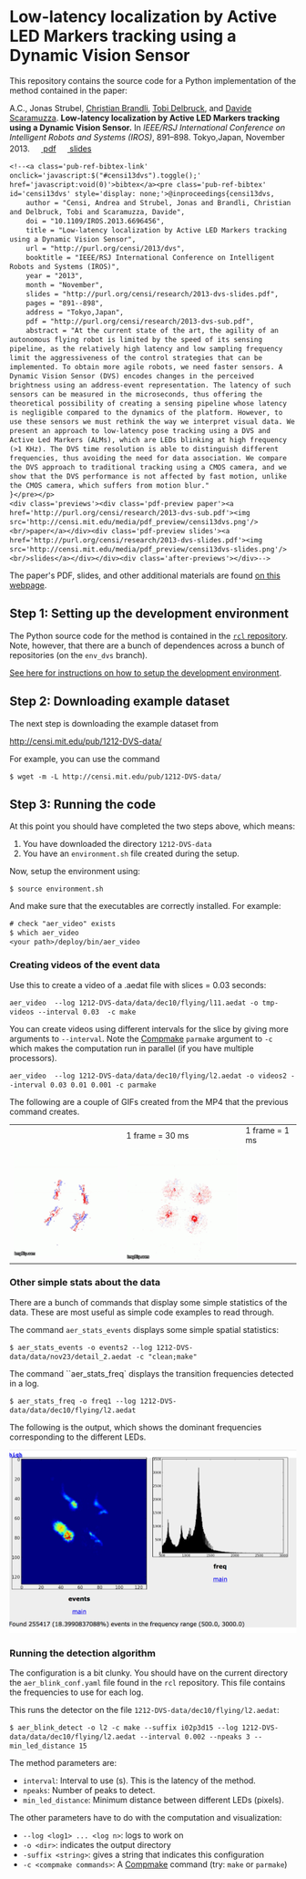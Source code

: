 # Low-latency localization by Active LED Markers tracking using a Dynamic Vision Sensor


This repository contains the source code 
for a Python implementation of the method
contained in the paper:

<quote>
<div class='pub_ref_page'>
    <p class='pub-ref-short'><span class="author">A.C., Jonas Strubel, <a href='http://sensors.ini.uzh.ch/christian.html'>Christian Brandli</a>, <a href='http://www.ini.uzh.ch/~tobi'>Tobi Delbruck</a>, and <a href='https://sites.google.com/site/scarabotix/home'>Davide Scaramuzza</a>.</span>
    <span class="title" style='font-weight:bold'><strong>Low-latency localization by Active LED Markers tracking using a Dynamic Vision Sensor</strong>.</span>
    <span class="booktitle">In <em>IEEE/RSJ International Conference on Intelligent Robots and Systems (IROS)</em>, 891&ndash;898. Tokyo,Japan, November 2013.</span>
    <span class="links"><span class="pdf"><a href="http://purl.org/censi/research/2013-dvs-sub.pdf"><img style='border:0; height: 17px; margin-bottom:-6px'   width='16' src='http://censi.mit.edu/media/pdf.gif'/> pdf</a></span> <span class="slides"><a href="http://purl.org/censi/research/2013-dvs-slides.pdf"><img style='border:0; margin-bottom:-6px; height: 17px;'  src='http://censi.mit.edu/media/slides2.gif' width='16' /> slides</a></span></span>

    <!--<a class='pub-ref-bibtex-link' onclick='javascript:$("#censi13dvs").toggle();' href='javascript:void(0)'>bibtex</a><pre class='pub-ref-bibtex' id='censi13dvs' style='display: none;'>@inproceedings{censi13dvs,
        author = "Censi, Andrea and Strubel, Jonas and Brandli, Christian and Delbruck, Tobi and Scaramuzza, Davide",
        doi = "10.1109/IROS.2013.6696456",
        title = "Low-latency localization by Active LED Markers tracking using a Dynamic Vision Sensor",
        url = "http://purl.org/censi/2013/dvs",
        booktitle = "IEEE/RSJ International Conference on Intelligent Robots and Systems (IROS)",
        year = "2013",
        month = "November",
        slides = "http://purl.org/censi/research/2013-dvs-slides.pdf",
        pages = "891--898",
        address = "Tokyo,Japan",
        pdf = "http://purl.org/censi/research/2013-dvs-sub.pdf",
        abstract = "At the current state of the art, the agility of an autonomous flying robot is limited by the speed of its sensing pipeline, as the relatively high latency and low sampling frequency limit the aggressiveness of the control strategies that can be implemented. To obtain more agile robots, we need faster sensors. A Dynamic Vision Sensor (DVS) encodes changes in the perceived brightness using an address-event representation. The latency of such sensors can be measured in the microseconds, thus offering the theoretical possibility of creating a sensing pipeline whose latency is negligible compared to the dynamics of the platform. However, to use these sensors we must rethink the way we interpret visual data. We present an approach to low-latency pose tracking using a DVS and Active Led Markers (ALMs), which are LEDs blinking at high frequency (>1 KHz). The DVS time resolution is able to distinguish different frequencies, thus avoiding the need for data association. We compare the DVS approach to traditional tracking using a CMOS camera, and we show that the DVS performance is not affected by fast motion, unlike the CMOS camera, which suffers from motion blur."
    }</pre></p>
    <div class='previews'><div class='pdf-preview paper'><a href='http://purl.org/censi/research/2013-dvs-sub.pdf'><img src='http://censi.mit.edu/media/pdf_preview/censi13dvs.png'/><br/>paper</a></div><div class='pdf-preview slides'><a href='http://purl.org/censi/research/2013-dvs-slides.pdf'><img src='http://censi.mit.edu/media/pdf_preview/censi13dvs-slides.png'/><br/>slides</a></div></div><div class='after-previews'></div>-->
</div>
</quote>


The paper's PDF, slides, and other additional materials are found [on this webpage][webpage].

[webpage]: http://purl.org/censi/2013/dvs

## Step 1: Setting up the development environment

The Python source code for the method is contained in the [``rcl`` repository](https://github.com/AndreaCensi/env_dvs). Note, however, that there are a bunch of dependences  across a bunch of repositories
(on the ``env_dvs`` branch). 

[See here for instructions on how to setup the development environment](README-development.md).

##  Step 2: Downloading example dataset

The next step is downloading the example dataset from

  <http://censi.mit.edu/pub/1212-DVS-data/>

For example, you can use the command

    $ wget -m -L http://censi.mit.edu/pub/1212-DVS-data/

##  Step 3: Running the code

At this point you should have completed the two steps above, which means:

1) You have downloaded the directory ``1212-DVS-data``
2) You have an ``environment.sh`` file created during the setup.

Now, setup the environment using:

    $ source environment.sh

And make sure that the executables are correctly installed. For example:

    # check "aer_video" exists
    $ which aer_video 
    <your path>/deploy/bin/aer_video


### Creating videos of the event data

Use this to create a video of a .aedat file with slices = 0.03 seconds:

    aer_video  --log 1212-DVS-data/data/dec10/flying/l11.aedat -o tmp-videos --interval 0.03  -c make

You can create videos using different intervals for the slice by giving more 
arguments to ``--interval``. Note the [Compmake][compmake] ``parmake`` argument to
``-c`` which makes the computation run in parallel (if you have multiple processors).

    aer_video  --log 1212-DVS-data/data/dec10/flying/l2.aedat -o videos2 --interval 0.03 0.01 0.001 -c parmake


[compmake]: http://andreacensi.github.io/compmake/

The following are a couple of GIFs created from the MP4 that the previous command creates.


<table>
    <th>
        <td> 1 frame = 30 ms </td>
        <td> 1 frame = 1 ms </td>
    </th>
    <tr>
    <td>
        <img src="video1.gif"/>
    </td>
    <td>
        <img src="video2.gif"/>
    </td>
</table>
    

### Other simple stats about the data

There are a bunch of commands that display some simple statistics
of the data. These are most useful as simple code examples to read through.

The command ``aer_stats_events`` displays some simple spatial statistics:

    $ aer_stats_events -o events2 --log 1212-DVS-data/data/nov23/detail_2.aedat -c "clean;make"

<!--The command ``aer_simple_stats` displays ...

$ aer_simple_stats -o simple2 --log data/dec10/flying/l2.aedat -->

The command ``aer_stats_freq` displays the transition frequencies detected in a log.

    $ aer_stats_freq -o freq1 --log 1212-DVS-data/data/dec10/flying/l2.aedat 

The following is the output, which shows the dominant frequencies 
corresponding to the different LEDs.

<img src="aer_stats_freq.png"/>


### Running the detection algorithm

The configuration is a bit clunky. You should have on the current directory the
``aer_blink_conf.yaml`` file found in the ``rcl`` repository. This file 
contains the frequencies to use for each log. 

This runs the detector on the file ``1212-DVS-data/dec10/flying/l2.aedat``:

    $ aer_blink_detect -o l2 -c make --suffix i02p3d15 --log 1212-DVS-data/data/dec10/flying/l2.aedat --interval 0.002 --npeaks 3 --min_led_distance 15

The method parameters are:

- ``interval``: Interval to use (s). This is the latency of the method.
- ``npeaks``: Number of peaks to detect.
- ``min_led_distance``: Minimum distance between different LEDs (pixels).

The other parameters have to do with the computation and visualization:

- ``--log <log1> ... <log n>``: logs to work on
- ``-o <dir>``: indicates the output directory
- ``-suffix <string>``: gives a string that indicates this configuration
- ``-c <compmake commands>``: A [Compmake][compmake] command (try: ``make`` or ``parmake``)

    









